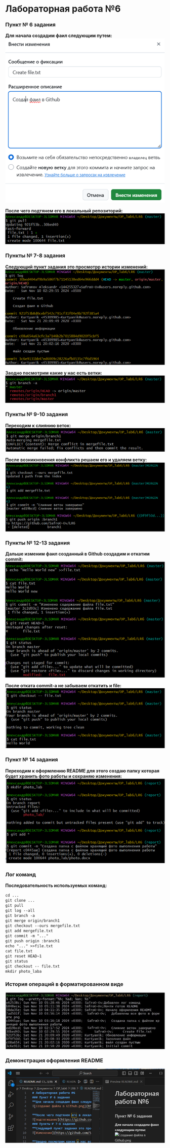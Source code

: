 # Лабораторная работа №6
### Пункт № 6 задания
**Для начала создадим фаил следующим путем:**
![Создание файла в Github.png](https://github.com/SafroO-Ov/LR6/blob/report/photo_lab/%D0%A1%D0%BE%D0%B7%D0%B4%D0%B0%D0%BD%D0%B8%D0%B5%20%D1%84%D0%B0%D0%B9%D0%BB%D0%B0%20%D0%B2%20Github.png)

**После чего подтянем его в локальный репозиторий:**
![подтягивание](https://github.com/SafroO-Ov/LR6/blob/report/photo_lab/%D0%9F%D0%BE%D0%B4%D1%82%D1%8F%D0%B3%D0%B8%D0%B2%D0%B0%D0%BD%D0%B8%D0%B5%20%D0%B8%D0%B7%D0%BC%D0%B5%D0%BD%D0%B5%D0%BD%D0%B8%D0%B9%20%D0%B2%20%D0%BB%D0%BE%D0%BA%D0%B0%D0%BB%D1%8C%D0%BD%D1%8B%D0%B9%20%D1%80%D0%B5%D0%BF%D0%BE%D0%B7%D0%B8%D1%82%D0%BE%D1%80%D0%B8%D0%B9.png)
### Пункты № 7-8 задания
**Следующий пункт задания это просмотрр истории изменений:**
![Изменения](https://github.com/SafroO-Ov/LR6/blob/report/photo_lab/%D0%9F%D1%80%D0%BE%D1%81%D0%BC%D0%BE%D1%82%D1%80%20%D0%BF%D0%BE%D1%81%D0%BB%D0%B5%D0%B4%D0%BD%D0%B8%D1%85%20%D0%B8%D0%B7%D0%BC%D0%B5%D0%BD%D0%B5%D0%BD%D0%B8%D0%B9.png)

**Заодно посмотрим какие у нас есть ветки:**
![Ветки](https://github.com/SafroO-Ov/LR6/blob/report/photo_lab/%D0%BE%D0%B1%D0%B7%D0%BE%D1%80%20%D0%B2%D0%B5%D1%82%D0%BE%D0%BA.png)
### Пункты № 9-10 задания
**Переходим к слиянию веток:**
![Возникновение конфликта](https://github.com/SafroO-Ov/LR6/blob/report/photo_lab/%D0%9A%D0%BE%D0%BD%D1%84%D0%BB%D0%B8%D0%BA%D1%82%20%D0%BF%D1%80%20%D1%81%D0%BB%D0%B8%D1%8F%D0%BD%D0%B8%D0%B8.png)

**После возникновения конфликта решаем его и удаляем ветку:**
![Решение и удаление](https://github.com/SafroO-Ov/LR6/blob/report/photo_lab/%D1%80%D0%B5%D1%88%D0%B5%D0%BD%D0%B8%D0%B5%20%D0%BA%D0%BE%D0%BD%D1%84%D0%BB%D0%B8%D1%82%D0%BA%D0%B0%20%D0%B8%20%D1%83%D0%B4%D0%B0%D0%BB%D0%B5%D0%BD%D0%B8%D0%B5%20%D0%B2%D0%B5%D1%82%D0%BA%D0%B8.png)
### Пункты № 12-13 задания
**Дальше изменим фаил созданный в Github создадим и откатим commit:**
![Работа с file](https://github.com/SafroO-Ov/LR6/blob/report/photo_lab/%D0%A0%D0%B0%D0%B1%D0%BE%D1%82%D0%B0%20%D1%81%20%D1%84%D0%B0%D0%B9%D0%BB%D0%BE%D0%BC%20file.png)

**После отката commit-a не забываем откатить и file:**
![Откат файла](https://github.com/SafroO-Ov/LR6/blob/report/photo_lab/%D0%BE%D1%82%D0%BA%D0%B0%D1%82%20%D1%81%D0%BE%D1%81%D1%82%D0%BE%D1%8F%D0%BD%D0%B8%D0%B5%20%D1%84%D0%B0%D0%B9%D0%BB%D0%B0.png)
### Пункт № 14 задания
**Переходим к оформлению README для этого создаю папку которая будет хранить фото работы и сохраняю изменения:**
![Папка с фото](https://github.com/SafroO-Ov/LR6/blob/report/photo_lab/%D1%81%D0%BE%D0%B7%D0%B4%D0%B0%D0%BD%D0%B8%D0%B5%20%D0%BF%D0%B0%D0%BF%D0%BA%D0%B8%20%D1%81%20%D1%84%D0%BE%D1%82%D0%BE.png)
### Лог команд
**Последовательность используемых команд:**
```
cd ...
git clone ...
git pull
git log --all
git branch -a
git merge origin/branch1
git checkout --ours mergefile.txt
git add mergefile.txt
git commit -m "..."
git push origin :branch1
echo "..." >>file.txt
cat file.txt
git reset HEAD~1
git status
git checkout -- file.txt
mkdir photo_laba
```

### История операций в форматированном виде
![История](https://github.com/SafroO-Ov/LR6/blob/report/photo_lab/История.jpg)

### Демонстрация оформления README
![Работа над README](https://github.com/SafroO-Ov/LR6/blob/report/photo_lab/%D0%A0%D0%B0%D0%B1%D0%BE%D1%82%D0%B0%20%D0%BD%D0%B0%D0%B4%20README.png)
